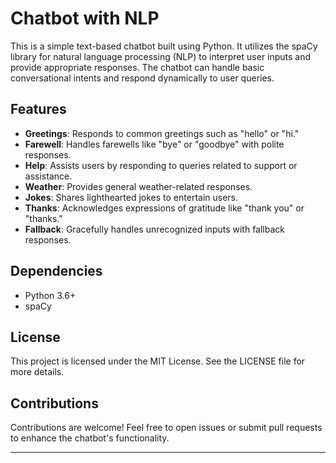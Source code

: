 # Chatbot with NLP

This is a simple text-based chatbot built using Python. It utilizes the spaCy library for natural language processing (NLP) to interpret user inputs and provide appropriate responses. The chatbot can handle basic conversational intents and respond dynamically to user queries.

## Features

- **Greetings**: Responds to common greetings such as "hello" or "hi."
- **Farewell**: Handles farewells like "bye" or "goodbye" with polite responses.
- **Help**: Assists users by responding to queries related to support or assistance.
- **Weather**: Provides general weather-related responses.
- **Jokes**: Shares lighthearted jokes to entertain users.
- **Thanks**: Acknowledges expressions of gratitude like "thank you" or "thanks."
- **Fallback**: Gracefully handles unrecognized inputs with fallback responses.


## Dependencies

- Python 3.6+
- spaCy

## License

This project is licensed under the MIT License. See the LICENSE file for more details.

## Contributions

Contributions are welcome! Feel free to open issues or submit pull requests to enhance the chatbot's functionality.

---



